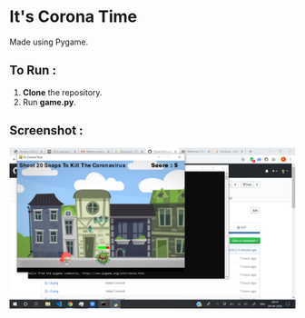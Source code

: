 # It's Corona Time
Made using Pygame.

## To Run :
1. **Clone** the repository.
2. Run **game.py**.

## Screenshot :

![screenshot](screenshot.png)
